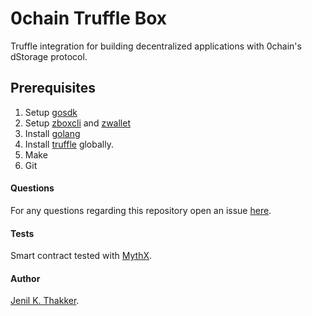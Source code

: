 # 0chain Truffle Box
Truffle integration for building decentralized applications with 0chain's dStorage protocol. 

## Prerequisites
1. Setup [gosdk](https://github.com/0chain/gosdk/)
2. Setup [zboxcli](https://github.com/0chain/zboxcli) and [zwallet](https://github.com/0chain/zwalletcli)
3. Install [golang](https://golang.org/doc/install)
4. Install [truffle](https://www.npmjs.com/package/truffle) globally.
5. Make
6. Git

#### Questions
For any questions regarding this repository open an issue [here](https://github.com/0chain/truffle/issues).

#### Tests
Smart contract tested with [MythX](https://mythx.io/).

#### Author
[Jenil K. Thakker](http://github.com/jenil04).